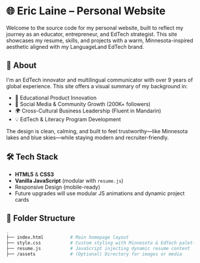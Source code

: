 # 🌐 Eric Laine – Personal Website

Welcome to the source code for my personal website, built to reflect my journey as an educator, entrepreneur, and EdTech strategist. This site showcases my resume, skills, and projects with a warm, Minnesota-inspired aesthetic aligned with my LanguageLand EdTech brand.

## 🧭 About

I'm an EdTech innovator and multilingual communicator with over 9 years of global experience. This site offers a visual summary of my background in:

- 🚀 Educational Product Innovation
- 🎥 Social Media & Community Growth (200K+ followers)
- 🌍 Cross-Cultural Business Leadership (Fluent in Mandarin)
- 💡 EdTech & Literacy Program Development

The design is clean, calming, and built to feel trustworthy—like Minnesota lakes and blue skies—while staying modern and recruiter-friendly.

## 🛠️ Tech Stack

- **HTML5** & **CSS3**
- **Vanilla JavaScript** (modular with `resume.js`)
- Responsive Design (mobile-ready)
- Future upgrades will use modular JS animations and dynamic project cards

## 📁 Folder Structure

```bash
.
├── index.html          # Main homepage layout
├── style.css           # Custom styling with Minnesota & EdTech palette
├── resume.js           # JavaScript injecting dynamic resume content
├── /assets             # (Optional) Directory for images or media
